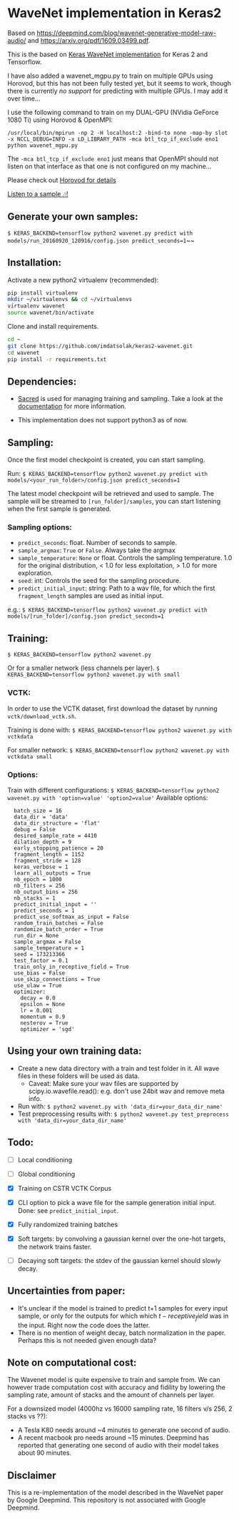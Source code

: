 # WaveNet implementation in Keras2
Based on https://deepmind.com/blog/wavenet-generative-model-raw-audio/ and https://arxiv.org/pdf/1609.03499.pdf.

This is the based on [Keras WaveNet implementation](https://github.com/imdatsolak/keras2-wavenet.git) for Keras 2 and Tensorflow.

I have also added a wavenet_mgpu.py to train on multiple GPUs using Horovod, but this has not been fully tested yet, but it seems to work, though there is currently *no support* for predicting with multiple GPUs. I may add it over time...

I use the following command to train on my DUAL-GPU (NVidia GeForce 1080 Ti) using Horovod & OpenMPI:
    
    /usr/local/bin/mpirun -np 2 -H localhost:2 -bind-to none -map-by slot -x NCCL_DEBUG=INFO -x LD_LIBRARY_PATH -mca btl_tcp_if_exclude eno1 python wavenet_mgpu.py

The ``-mca btl_tcp_if_exclude eno1`` just means that OpenMPI should not listen on that interface as that one is not configured on my machine...

Please check out [Horovod for details](https://github.com/uber/horovod)

[Listen to a sample 🎶!](https://github.com/imdatsolak/keras2-wavenet.git)

## Generate your own samples:

```$ KERAS_BACKEND=tensorflow python2 wavenet.py predict with models/run_20160920_120916/config.json predict_seconds=1```~~


## Installation:
Activate a new python2 virtualenv (recommended):
```bash
pip install virtualenv
mkdir ~/virtualenvs && cd ~/virtualenvs
virtualenv wavenet
source wavenet/bin/activate
```
Clone and install requirements.
```bash
cd ~
git clone https://github.com/imdatsolak/keras2-wavenet.git
cd wavenet
pip install -r requirements.txt
```

## Dependencies:
- [Sacred](https://github.com/IDSIA/sacred) is used for managing training and sampling. Take a look at the [documentation](http://sacred.readthedocs.io/en/latest/) for more information.

- This implementation does not support python3 as of now.

## Sampling:
Once the first model checkpoint is created, you can start sampling.

Run:
```$ KERAS_BACKEND=tensorflow python2 wavenet.py predict with models/<your_run_folder>/config.json predict_seconds=1```

The latest model checkpoint will be retrieved and used to sample. The sample will be streamed to `[run_folder]/samples`, you can start listening when the first sample is generated.

### Sampling options:
- `predict_seconds`: float. Number of seconds to sample.
- `sample_argmax`: `True` or `False`. Always take the argmax
- `sample_temperature`: `None` or float. Controls the sampling temperature. 1.0 for the original distribution, < 1.0 for less exploitation, > 1.0 for more exploration.
- `seed`: int: Controls the seed for the sampling procedure.
- `predict_initial_input`: string: Path to a wav file, for which the first `fragment_length` samples are used as initial input.

e.g.:
```$ KERAS_BACKEND=tensorflow python2 wavenet.py predict with models/[run_folder]/config.json predict_seconds=1```

## Training:
```$ KERAS_BACKEND=tensorflow python2 wavenet.py```

Or for a smaller network (less channels per layer).
```$ KERAS_BACKEND=tensorflow python2 wavenet.py with small```

### VCTK:
In order to use the VCTK dataset, first download the dataset by running `vctk/download_vctk.sh`.

Training is done with:
```$ KERAS_BACKEND=tensorflow python2 wavenet.py with vctkdata```

For smaller network:
```$ KERAS_BACKEND=tensorflow python2 wavenet.py with vctkdata small```

### Options:
Train with different configurations:
```$ KERAS_BACKEND=tensorflow python2 wavenet.py with 'option=value' 'option2=value'```
Available options:
```
  batch_size = 16
  data_dir = 'data'
  data_dir_structure = 'flat'
  debug = False
  desired_sample_rate = 4410
  dilation_depth = 9
  early_stopping_patience = 20
  fragment_length = 1152
  fragment_stride = 128
  keras_verbose = 1
  learn_all_outputs = True
  nb_epoch = 1000
  nb_filters = 256
  nb_output_bins = 256
  nb_stacks = 1
  predict_initial_input = ''
  predict_seconds = 1
  predict_use_softmax_as_input = False
  random_train_batches = False
  randomize_batch_order = True
  run_dir = None
  sample_argmax = False
  sample_temperature = 1
  seed = 173213366
  test_factor = 0.1
  train_only_in_receptive_field = True
  use_bias = False
  use_skip_connections = True
  use_ulaw = True
  optimizer:
    decay = 0.0
    epsilon = None
    lr = 0.001
    momentum = 0.9
    nesterov = True
    optimizer = 'sgd'
```

## Using your own training data:
- Create a new data directory with a train and test folder in it. All wave files in these folders will be used as data.
    - Caveat: Make sure your wav files are supported by scipy.io.wavefile.read(): e.g. don't use 24bit wav and remove meta info.
- Run with: `$ python2 wavenet.py with 'data_dir=your_data_dir_name'`
- Test preprocessing results with: `$ python2 wavenet.py test_preprocess with 'data_dir=your_data_dir_name'`

## Todo:
- [ ] Local conditioning
- [ ] Global conditioning
- [x] Training on CSTR VCTK Corpus
- [x] CLI option to pick a wave file for the sample generation initial input. Done: see `predict_initial_input`.
- [x] Fully randomized training batches
- [x] Soft targets: by convolving a gaussian kernel over the one-hot targets, the network trains faster.
- [ ] Decaying soft targets: the stdev of the gaussian kernel should slowly decay.


## Uncertainties from paper:
- It's unclear if the model is trained to predict t+1 samples for every input sample, or only for the outputs for which which $t-receptive_field$ was in the input. Right now the code does the latter.
- There is no mention of weight decay, batch normalization in the paper. Perhaps this is not needed given enough data?

## Note on computational cost:
The Wavenet model is quite expensive to train and sample from. We can however trade computation cost with accuracy and fidility by lowering the sampling rate, amount of stacks and the amount of channels per layer.

For a downsized model (4000hz vs 16000 sampling rate, 16 filters v/s 256, 2 stacks vs ??):
- A Tesla K80 needs around ~4 minutes to generate one second of audio.
- A recent macbook pro needs around ~15 minutes.
Deepmind has reported that generating one second of audio with their model takes about 90 minutes.

## Disclaimer
This is a re-implementation of the model described in the WaveNet paper by Google Deepmind. This repository is not associated with Google Deepmind.
